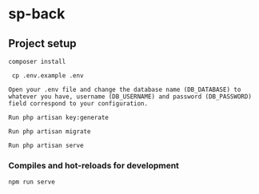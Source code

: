 # sp-back

## Project setup
```
composer install

 cp .env.example .env
 
Open your .env file and change the database name (DB_DATABASE) to whatever you have, username (DB_USERNAME) and password (DB_PASSWORD) field correspond to your configuration.

Run php artisan key:generate

Run php artisan migrate

Run php artisan serve
```

### Compiles and hot-reloads for development
```
npm run serve
```
